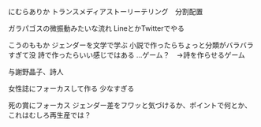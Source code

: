 にむらありか
トランスメディアストーリーテリング　分割配置

ガラパゴスの微振動みたいな流れ
LineとかTwitterでやる

こうのももか
ジェンダーを文学で学ぶ
小説で作ったらちょっと分類がバラバラすぎて没
詩で作ったらいい感じではある
…ゲーム？　→詩を作らせるゲーム

与謝野晶子、詩人

女性誌にフォーカスして作る
少なすぎる

死の賞にフォーカス
ジェンダー差をフワッと気づけるか、ポイントで何とか、これはむしろ再生産では？